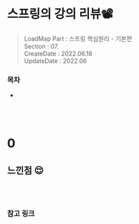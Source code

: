 # 스프링의 강의 리뷰📽
> LoadMap Part : 스프링 핵심원리 - 기본편   
> Section : 07.   
> CreateDate : 2022.06.18     
> UpdateDate : 2022.06

### 목차
 - 

<br></br>

# 0

 

## 느낀점 😌

<br></br>

### 참고 링크 

